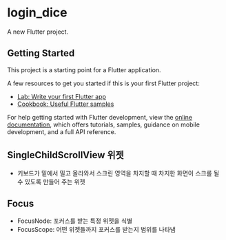 # login_dice

A new Flutter project.

## Getting Started

This project is a starting point for a Flutter application.

A few resources to get you started if this is your first Flutter project:

- [Lab: Write your first Flutter app](https://docs.flutter.dev/get-started/codelab)
- [Cookbook: Useful Flutter samples](https://docs.flutter.dev/cookbook)

For help getting started with Flutter development, view the
[online documentation](https://docs.flutter.dev/), which offers tutorials,
samples, guidance on mobile development, and a full API reference.

## SingleChildScrollView 위젯
  - 키보드가 밑에서 밀고 올라와서 스크린 영역을 차지할 때 차지한 화면이 스크롤 될 수 있도록 만들어 주는 위젯

## Focus
  - FocusNode: 포커스를 받는 특정 위젯을 식별
  - FocusScope: 어떤 위젯들까지 포커스를 받는지 범위를 나타냄
